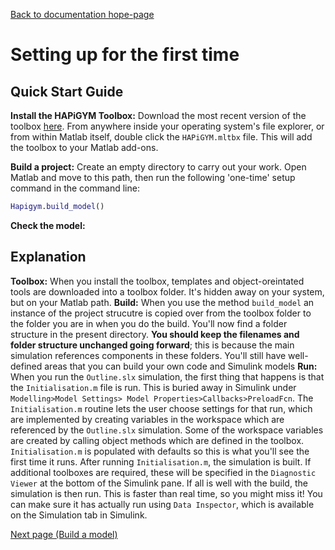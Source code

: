 [Back to documentation hope-page](https://github.com/HAPiWEC/HAPiGYM_docs/blob/main/README.md)

# Setting up for the first time


## Quick Start Guide

**Install the HAPiGYM Toolbox:** Download the most recent version of the toolbox [here](https://github.com/HAPiWEC/HAPiGYM_docs/tree/main/Toolbox_versions). From anywhere inside your operating system's file explorer, or from within Matlab itself, double click the `HAPiGYM.mltbx` file. This will add the toolbox to your Matlab add-ons.

**Build a project:** Create an empty directory to carry out your work. Open Matlab and move to this path, then run the following 'one-time' setup command in the command line:

```matlab
Hapigym.build_model()
```
**Check the model:**

## Explanation

**Toolbox:** When you install the toolbox, templates and object-oreintated tools are downloaded into a toolbox folder. It's hidden away on your system, but on your Matlab path. 
**Build:** When you use the method `build_model` an instance of the project strucutre is copied over from the toolbox folder to the folder you are in when you do the build. You'll now find a folder structure in the present directory. **You should keep the filenames and folder structure unchanged going forward**; this is because the main simulation references components in these folders.
You'll still have well-defined areas that you can build your own code and Simulink models
 **Run:** When you run the `Outline.slx` simulation, the first thing that happens is that the `Initialisation.m` file is run. This is buried away in Simulink under `Modelling>Model Settings> Model Properties>Callbacks>PreloadFcn`. The `Initialisation.m` routine lets the user choose settings for that run, which are implemented by creating variables in the workspace which are referenced by the `Outline.slx` simulation. Some of the workspace variables are created by calling object methods which are defined in the toolbox. `Initialisation.m` is populated with defaults so this is what you'll see the first time it runs. After running `Initialisation.m`, the simulation is built. If additional toolboxes are required, these will be specified in the `Diagnostic Viewer` at the bottom of the Simulink pane. If all is well with the build, the simulation is then run. This is faster than real time, so you might miss it! You can make sure it has actually run using `Data Inspector`, which is available on the Simulation tab in Simulink.       


[Next page (Build a model)](https://github.com/HAPiWEC/HAPiGYM_docs/blob/main/Pages/2-Build-a-model.md)
